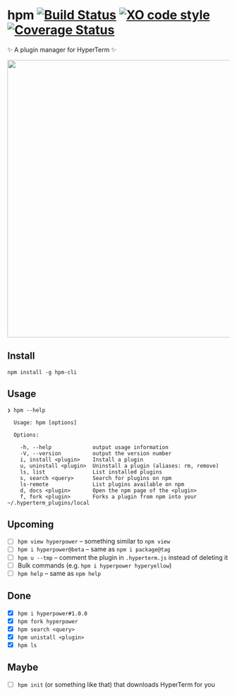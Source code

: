 # hpm [![Build Status](https://travis-ci.org/matheuss/hpm.svg?branch=master)](https://travis-ci.org/matheuss/hpm) [![XO code style](https://img.shields.io/badge/code_style-XO-5ed9c7.svg)](https://github.com/sindresorhus/xo) [![Coverage Status](https://coveralls.io/repos/github/matheuss/hpm/badge.svg?branch=master)](https://coveralls.io/github/matheuss/hpm?branch=master)


✨ A plugin manager for HyperTerm ✨

<img src="https://raw.githubusercontent.com/matheuss/hpm/master/screenshot.gif?v=2" width="629">

## Install

```
npm install -g hpm-cli
```

## Usage

```
❯ hpm --help

  Usage: hpm [options]

  Options:

    -h, --help             output usage information
    -V, --version          output the version number
    i, install <plugin>    Install a plugin
    u, uninstall <plugin>  Uninstall a plugin (aliases: rm, remove)
    ls, list               List installed plugins
    s, search <query>      Search for plugins on npm
    ls-remote              List plugins available on npm
    d, docs <plugin>       Open the npm page of the <plugin>
    f, fork <plugin>       Forks a plugin from npm into your ~/.hyperterm_plugins/local
```

## Upcoming
- [ ] `hpm view hyperpower` – something similar to `npm view`
- [ ] `hpm i hyperpower@beta` – same as `npm i package@tag`
- [ ] `hpm u --tmp` – comment the plugin in `.hyperterm.js` instead of deleting it
- [ ] Bulk commands (e.g. `hpm i hyperpower hyperyellow`)
- [ ] `hpm help` – same as `npm help`

## Done
- [x] `hpm i hyperpower#1.0.0`
- [x] `hpm fork hyperpower`
- [x] `hpm search <query>`
- [x] `hpm unistall <plugin>`
- [x] `hpm ls`

## Maybe
- [ ] `hpm init` (or something like that) that downloads HyperTerm for you
